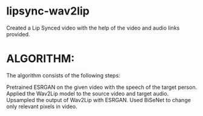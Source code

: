 # lipsync-wav2lip
Created a Lip Synced video with the help of the video and audio links provided.

# ALGORITHM:
The algorithm consists of the following steps:

Pretrained ESRGAN on the given video with the speech of the target person.
Applied the Wav2Lip model to the source video and target audio.
Upsampled the output of Wav2Lip with ESRGAN.
Used BiSeNet to change only relevant pixels in video.
